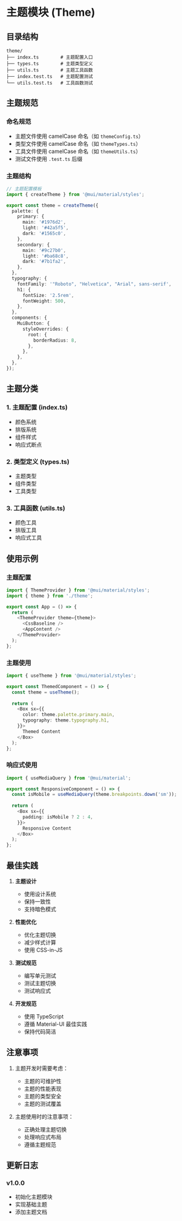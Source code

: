 # 主题模块 (Theme)

## 目录结构

```
theme/
├── index.ts        # 主题配置入口
├── types.ts        # 主题类型定义
├── utils.ts        # 主题工具函数
├── index.test.ts   # 主题配置测试
└── utils.test.ts   # 工具函数测试
```

## 主题规范

### 命名规范
- 主题文件使用 camelCase 命名（如 `themeConfig.ts`）
- 类型文件使用 camelCase 命名（如 `themeTypes.ts`）
- 工具文件使用 camelCase 命名（如 `themeUtils.ts`）
- 测试文件使用 `.test.ts` 后缀

### 主题结构
```typescript
// 主题配置模板
import { createTheme } from '@mui/material/styles';

export const theme = createTheme({
  palette: {
    primary: {
      main: '#1976d2',
      light: '#42a5f5',
      dark: '#1565c0',
    },
    secondary: {
      main: '#9c27b0',
      light: '#ba68c8',
      dark: '#7b1fa2',
    },
  },
  typography: {
    fontFamily: '"Roboto", "Helvetica", "Arial", sans-serif',
    h1: {
      fontSize: '2.5rem',
      fontWeight: 500,
    },
  },
  components: {
    MuiButton: {
      styleOverrides: {
        root: {
          borderRadius: 8,
        },
      },
    },
  },
});
```

## 主题分类

### 1. 主题配置 (index.ts)
- 颜色系统
- 排版系统
- 组件样式
- 响应式断点

### 2. 类型定义 (types.ts)
- 主题类型
- 组件类型
- 工具类型

### 3. 工具函数 (utils.ts)
- 颜色工具
- 排版工具
- 响应式工具

## 使用示例

### 主题配置
```typescript
import { ThemeProvider } from '@mui/material/styles';
import { theme } from './theme';

export const App = () => {
  return (
    <ThemeProvider theme={theme}>
      <CssBaseline />
      <AppContent />
    </ThemeProvider>
  );
};
```

### 主题使用
```typescript
import { useTheme } from '@mui/material/styles';

export const ThemedComponent = () => {
  const theme = useTheme();
  
  return (
    <Box sx={{
      color: theme.palette.primary.main,
      typography: theme.typography.h1,
    }}>
      Themed Content
    </Box>
  );
};
```

### 响应式使用
```typescript
import { useMediaQuery } from '@mui/material';

export const ResponsiveComponent = () => {
  const isMobile = useMediaQuery(theme.breakpoints.down('sm'));
  
  return (
    <Box sx={{
      padding: isMobile ? 2 : 4,
    }}>
      Responsive Content
    </Box>
  );
};
```

## 最佳实践

1. **主题设计**
   - 使用设计系统
   - 保持一致性
   - 支持暗色模式

2. **性能优化**
   - 优化主题切换
   - 减少样式计算
   - 使用 CSS-in-JS

3. **测试规范**
   - 编写单元测试
   - 测试主题切换
   - 测试响应式

4. **开发规范**
   - 使用 TypeScript
   - 遵循 Material-UI 最佳实践
   - 保持代码简洁

## 注意事项

1. 主题开发时需要考虑：
   - 主题的可维护性
   - 主题的性能表现
   - 主题的类型安全
   - 主题的测试覆盖

2. 主题使用时的注意事项：
   - 正确处理主题切换
   - 处理响应式布局
   - 遵循主题规范

## 更新日志

### v1.0.0
- 初始化主题模块
- 实现基础主题
- 添加主题文档 